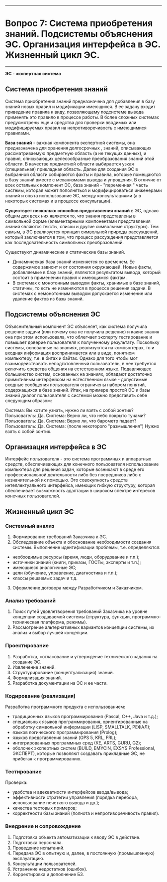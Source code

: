 ____
# Вопрос 7: Система приобретения знаний. Подсистемы объяснения ЭС. Организация интерфейса в ЭС. Жизненный цикл ЭС.
____

**ЭС - экспертная система**

## Система приобретения знаний

Cистема приобретения знаний предназначена для добавления в базу знаний новых правил и модификации имеющихся. В ее задачу входит приведение правила к виду, позволяющему подсистеме вывода применять это правило в процессе работы. В более сложных системах предусмотрены еще и средства для проверки вводимых или модифицируемых правил на непротиворечивость с имеющимися правилами.

**База знаний** - важная компонента экспертной системы, она предназначена для хранения долгосрочных , знаний, описывающих рассматриваемую предметную область (а не текущих данных), и правил, описывающих целесообразные преобразования знаний этой области. В качестве предметной области выбирается узкая (специальная) прикладная область. Далее для создания ЭС в выбранной области собираются факты и правила, которые помещаются в базу знаний вместе с механизмами вывода и упрощения. В отличие от всех остальных компонент ЭС, база знаний - "переменная " часть системы, которая может пополняться и модифицироваться инженерами знаний и опыта использование ЭС, между консультациями (а в некоторых системах и в процессе консультации). 

**Существует несколько способов представления знаний** в ЭС, однако общим для всех них является то, что знания представлены в символьной форме (элементарными компонентами представления знаний являются тексты, списки и другие символьные структуры). Тем самым, в ЭС реализуется принцип символьной природы рассуждений, который заключается в том, что процесс рассуждения представляется как последовательность символьных преобразований. 

Существуют динамические и статические базы знаний. 
- Динамическая база знаний изменяется со временем. Ее содержимое зависит и от состояния окружающей. Новые факты, добавляемые в базу знаний, являются результатом вывода, который состоит в применении правил к имеющимся фактам. 
- В системах с монотонным выводом факты, хранимые в базе знаний, статичны, то есть не изменяются в процессе решения задачи. В системах с немонотонным выводом допускается изменение или удаление фактов из базы знаний. 
  
## Подсистемы объяснения ЭС

Объяснительный компонент ЭС объясняет, как система получила решение задачи (или почему она не получила решение) и какие знания она при этом использовала, что облегчает эксперту тестирование и повышает доверие пользователя к полученному результату. Поскольку системы, основанные на знаниях, реализуются на компьютерах, то и входная информация воспринимается или в виде, понятном компьютеру, т.е. в битах и байтах. Однако для того чтобы мог взаимодействовать неподготовленный пользователь, в нее требуется включить средства общения на естественном языке. Подавляющее большинство систем, основанных на знаниях, обладают достаточно примитивным интерфейсом на естественном языке - допустимые входные сообщения пользователя ограничены набором понятий, содержащихся в базе знаний. Итак, на примере простой ЭС и базы знаний диалог пользователя с системой можно представить себе следующим образом:

Система: Вы хотите узнать, нужно ли взять с собой зонтик?  Пользователь: Да.  Система: Верно ли, что небо покрыто тучами?  Пользователь: Да.  Система: Верно ли, что барометр падает?  Пользователь: Да.  Система: (после некоторого "размышления") Нужно взять с собой зонтик.

## Организация интерфейса в ЭС
Интерфейс пользователя - это система программных и аппаратных средств, обеспечивающих для конечного пользователя использование компьютера для решения задач, которые возникают в среде его профессиональной деятельности либо без посредников либо с незначительной их помощью. Это совокупность средств интеллектуального интерфейса, имеющих гибкую структуру, которая обеспечивает возможность адаптации в широком спектре интересов конечных пользователей.

## Жизненный цикл ЭС

### Системный анализ	
1. Формирование требований Заказчика к ЭС.
2. Обследование объекта и обоснование необходимости создания системы. Выполнение идентификации проблемы, т.е. определяются:
- необходимые ресурсы (время, люди, оборудование и т.п.);
- источники знаний (книги, приказы, ГОСТы, эксперты и т.п.);
- имеющиеся аналогичные ЭС;
- цели (обучение, управление, диагностика и т.п.);
- классы решаемых задач и т.д.
3. Оформление договора между Разработчиком и Заказчиком.
### Анализ требований	
1. Поиск путей удовлетворения требований Заказчика на уровне концепции создаваемой системы (структура, функции, программно-техническая платформа, режимы).
2. Рассмотрение альтернативных вариантов концепции системы, их анализ и выбор лучшей концепции.
### Проектирование	
1. Разработка, согласование и утверждение технического задания на создание ЭС.
2. Извлечение знаний.
3. Структурирование (концептуализация) знаний.
4. Формализация знаний.
5. Разработка документации на ЭС и ее части.
### Кодирование (реализация)	
Разработка программного продукта с использованием:
- традиционных языков программирования (Pascal, C++, Java и т.д.);
- специальных языков программирования, ориентированные на обработку символьной информации (LISP, SMALLTALK, РЕФАЛ);
- языков логического программирования (Prolog);
- языков представления знаний (OPS 5, KRL, FRL);
- интегрированных программных сред (КЕ, ARTS, GURU, G2);
- оболочек экспертных систем (BUILD, EMYCIN, EXSYS Professional, ЭКСПЕРТ), которые позволяют создавать прикладные ЭС, не прибегая к программированию.
### Тестирование	
Проверка:
- удобства и адекватности интерфейсов ввода/вывода;
- эффективности стратегии управления (порядка перебора, использование нечеткого вывода и др.);
- качества тестовых примеров;
- корректности базы знаний (полнота и непротиворечивость правил).
### Внедрение и сопровождение	
1. Подготовка объекта автоматизации к вводу ЭС в действие.
2. Подготовка персонала.
3. Проведение испытаний.
4. Передача ЭС в опытную и, далее, в постоянную (промышленную) эксплуатацию.
5. Консультации пользователей.
6. Устранение недостатков (ошибок).
7. Корректировка и дополнение БЗ.